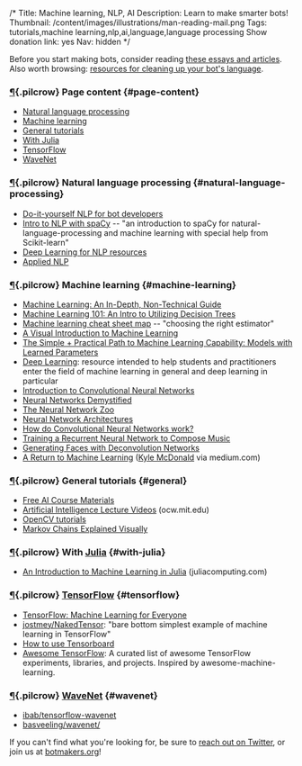 /*
Title: Machine learning, NLP, AI
Description: Learn to make smarter bots!
Thumbnail: /content/images/illustrations/man-reading-mail.png
Tags: tutorials,machine learning,nlp,ai,language,language processing
Show donation link: yes
Nav: hidden
*/

<div class="note">
  <p>Before you start making bots, consider reading <a href="/bot-ethics">these essays and articles</a>. Also worth browsing: <a href="/resources/libraries-frameworks/#language">resources for cleaning up your bot's language</a>.
  </p>
</div>

### [¶](#page-content){.pilcrow} Page content {#page-content}

- [Natural language processing](#natural-language-processing)
- [Machine learning](#machine-learning)
- [General tutorials](#general)
- [With Julia](#with-julia)
- [TensorFlow](#tensorflow)
- [WaveNet](#wavenet)

### [¶](#natural-language-processing){.pilcrow} Natural language processing {#natural-language-processing}

- [Do-it-yourself NLP for bot developers](https://medium.com/lastmile-conversations/do-it-yourself-nlp-for-bot-developers-2e2da2817f3d)
- [Intro to NLP with spaCy](http://nicschrading.com/project/Intro-to-NLP-with-spaCy/) -- "an introduction to spaCy for natural-language-processing and machine learning with special help from Scikit-learn"
- [Deep Learning for NLP resources](https://github.com/andrewt3000/DL4NLP/)
- [Applied NLP](https://github.com/utcompling/applied-nlp/wiki/Course-Project)

### [¶](#machine-learning){.pilcrow} Machine learning {#machine-learning}

- [Machine Learning: An In-Depth, Non-Technical Guide](http://www.innoarchitech.com/machine-learning-an-in-depth-non-technical-guide/)
- [Machine Learning 101: An Intro to Utilizing Decision Trees](http://www.talend.com/blog/2016/09/29/machine-learning-made-easy-with-talend-%E2%80%93-decision-trees)
- [Machine learning cheat sheet map](http://scikit-learn.org/stable/tutorial/machine_learning_map/index.html) -- "choosing the right estimator"
- [A Visual Introduction to Machine Learning](http://www.r2d3.us/visual-intro-to-machine-learning-part-1/)
- [The Simple + Practical Path to Machine Learning Capability: Models with Learned Parameters](https://indico.io/blog/simple-practical-path-to-machine-learning-capability-part3/)
- [Deep Learning](http://www.deeplearningbook.org/): resource intended to help students and practitioners enter the field of machine learning in general and deep learning in particular
- [Introduction to Convolutional Neural Networks](https://github.com/hoaphumanoid/sciblog_support/blob/master/A_Gentle_Introduction_to_CNN/Intro_CNN.ipynb)
- [Neural Networks Demystified](http://lumiverse.io/series/neural-networks-demystified)
- [The Neural Network Zoo](http://www.asimovinstitute.org/neural-network-zoo/%20The%20Neural%20Network%20Zoo%20-%20The%20Asimov%20Institute)
- [Neural Network Architectures](https://culurciello.github.io/tech/2016/06/04/nets.html)
- [How do Convolutional Neural Networks work?](http://brohrer.github.io/how_convolutional_neural_networks_work.html)
- [Training a Recurrent Neural Network to Compose Music](https://maraoz.com/2016/02/02/abc-rnn/)
- [Generating Faces with Deconvolution Networks](https://zo7.github.io/blog/2016/09/25/generating-faces.html)
- [A Return to Machine Learning](https://medium.com/@kcimc/a-return-to-machine-learning-2de3728558eb) ([Kyle McDonald](https://twitter.com/kcimc) via medium.com)

### [¶](#general){.pilcrow} General tutorials {#general}

- [Free AI Course Materials](http://popsnip.com/topic/982/)
- [Artificial Intelligence Lecture Videos](https://ocw.mit.edu/courses/electrical-engineering-and-computer-science/6-034-artificial-intelligence-fall-2010/lecture-videos/) (ocw.mit.edu)
- [OpenCV tutorials](http://docs.opencv.org/doc/tutorials/tutorials.html)
- [Markov Chains Explained Visually](http://setosa.io/ev/markov-chains/)


### [¶](#with-julia){.pilcrow} With [Julia](http://julialang.org/) {#with-julia}

- [An Introduction to Machine Learning in Julia](http://juliacomputing.com/blog/2016/09/28/knn-char-recognition.html) (juliacomputing.com)

### [¶](#tensorflow){.pilcrow} [TensorFlow](https://www.tensorflow.org/) {#tensorflow}

- [TensorFlow: Machine Learning for Everyone](https://www.youtube.com/watch?v=wmw8Bbb_eIE&feature=youtu.be)
- [jostmey/NakedTensor](https://github.com/jostmey/NakedTensor): "bare bottom simplest example of machine learning in TensorFlow"
- [How to use Tensorboard](https://ischlag.github.io/2016/06/04/how-to-use-tensorboard/)
- [Awesome TensorFlow](https://github.com/jtoy/awesome-tensorflow): A curated list of awesome TensorFlow experiments, libraries, and projects. Inspired by awesome-machine-learning.

### [¶](#wavenet){.pilcrow} [WaveNet](https://deepmind.com/blog/wavenet-generative-model-raw-audio/) {#wavenet}

- [ibab/tensorflow-wavenet](https://github.com/ibab/tensorflow-wavenet)
- [basveeling/wavenet/](https://github.com/basveeling/wavenet/)

If you can't find what you're looking for, be sure to [reach out on Twitter](https://twitter.com/botwikidotorg), or join us at [botmakers.org](https://botmakers.org/)!
